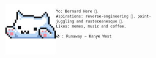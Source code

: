 <img align='left' src='typu.gif' width='160' />

```
Yo: Bernard Here 🎃. 
Aspirations: reverse-engineering 👾, point-juggling and rusteceanesque 🦀.
Likes: memes, music and coffee.

💿 : Runaway ~ Kanye West
```
